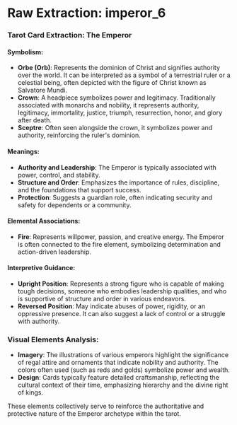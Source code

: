 # Raw Extraction: imperor_6

### Tarot Card Extraction: The Emperor

#### Symbolism:
- **Orbe (Orb)**: Represents the dominion of Christ and signifies authority over the world. It can be interpreted as a symbol of a terrestrial ruler or a celestial being, often depicted with the figure of Christ known as Salvatore Mundi.
- **Crown**: A headpiece symbolizes power and legitimacy. Traditionally associated with monarchs and nobility, it represents authority, legitimacy, immortality, justice, triumph, resurrection, honor, and glory after death.
- **Sceptre**: Often seen alongside the crown, it symbolizes power and authority, reinforcing the ruler's dominion.

#### Meanings:
- **Authority and Leadership**: The Emperor is typically associated with power, control, and stability.
- **Structure and Order**: Emphasizes the importance of rules, discipline, and the foundations that support success.
- **Protection**: Suggests a guardian role, often indicating security and safety for dependents or a community.

#### Elemental Associations:
- **Fire**: Represents willpower, passion, and creative energy. The Emperor is often connected to the fire element, symbolizing determination and action-driven leadership.

#### Interpretive Guidance:
- **Upright Position**: Represents a strong figure who is capable of making tough decisions, someone who embodies leadership qualities, and who is supportive of structure and order in various endeavors.
- **Reversed Position**: May indicate abuses of power, rigidity, or an oppressive presence. It can also suggest a lack of control or a struggle with authority.

### Visual Elements Analysis:
- **Imagery**: The illustrations of various emperors highlight the significance of regal attire and ornaments that indicate nobility and authority. The colors often used (such as reds and golds) symbolize power and wealth.
- **Design**: Cards typically feature detailed craftsmanship, reflecting the cultural context of their time, emphasizing hierarchy and the divine right of kings.

These elements collectively serve to reinforce the authoritative and protective nature of the Emperor archetype within the tarot.